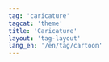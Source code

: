 ```yaml
---
tag: 'caricature'
tagcat: 'theme'
title: 'Caricature'
layout: 'tag-layout'
lang_en: '/en/tag/cartoon'
---
```

